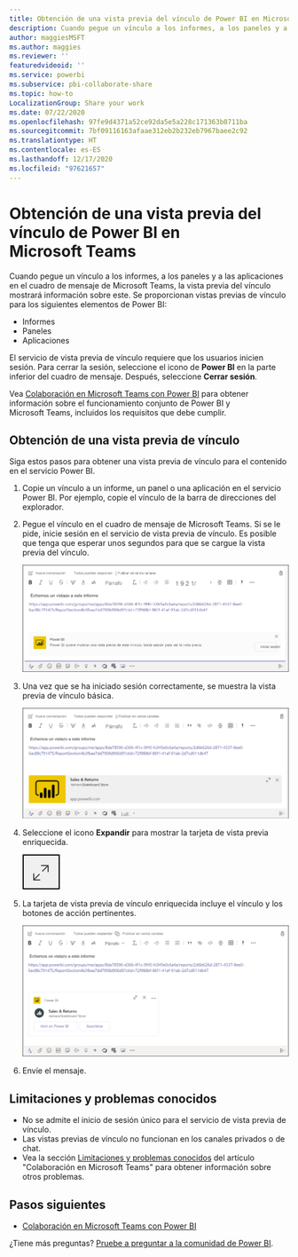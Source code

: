 ```yaml
---
title: Obtención de una vista previa del vínculo de Power BI en Microsoft Teams
description: Cuando pegue un vínculo a los informes, a los paneles y a las aplicaciones en el cuadro de mensaje de Microsoft Teams, la vista previa del vínculo mostrará información sobre este.
author: maggiesMSFT
ms.author: maggies
ms.reviewer: ''
featuredvideoid: ''
ms.service: powerbi
ms.subservice: pbi-collaborate-share
ms.topic: how-to
LocalizationGroup: Share your work
ms.date: 07/22/2020
ms.openlocfilehash: 97fe9d4371a52ce92da5e5a228c171363b0711ba
ms.sourcegitcommit: 7bf09116163afaae312eb2b232eb7967baee2c92
ms.translationtype: HT
ms.contentlocale: es-ES
ms.lasthandoff: 12/17/2020
ms.locfileid: "97621657"
---
```

# <a name="get-a-power-bi-link-preview-in-microsoft-teams"></a>Obtención de una vista previa del vínculo de Power BI en Microsoft Teams

Cuando pegue un vínculo a los informes, a los paneles y a las aplicaciones en el cuadro de mensaje de Microsoft Teams, la vista previa del vínculo mostrará información sobre este. Se proporcionan vistas previas de vínculo para los siguientes elementos de Power BI:

- Informes
- Paneles
- Aplicaciones

El servicio de vista previa de vínculo requiere que los usuarios inicien sesión. Para cerrar la sesión, seleccione el icono de **Power BI** en la parte inferior del cuadro de mensaje. Después, seleccione **Cerrar sesión**.

Vea [Colaboración en Microsoft Teams con Power BI](service-collaborate-microsoft-teams.md) para obtener información sobre el funcionamiento conjunto de Power BI y Microsoft Teams, incluidos los requisitos que debe cumplir.

## <a name="get-a-link-preview"></a>Obtención de una vista previa de vínculo

Siga estos pasos para obtener una vista previa de vínculo para el contenido en el servicio Power BI.

1. Copie un vínculo a un informe, un panel o una aplicación en el servicio Power BI. Por ejemplo, copie el vínculo de la barra de direcciones del explorador.

1. Pegue el vínculo en el cuadro de mensaje de Microsoft Teams. Si se le pide, inicie sesión en el servicio de vista previa de vínculo. Es posible que tenga que esperar unos segundos para que se cargue la vista previa del vínculo.

    ![Captura de pantalla del cuadro Iniciar sesión en Power BI.](media/service-teams-link-preview/service-teams-link-preview-sign-in-needed.png)

1. Una vez que se ha iniciado sesión correctamente, se muestra la vista previa de vínculo básica.

    ![Captura de pantalla de la vista previa del vínculo básica.](media/service-teams-link-preview/service-teams-link-preview-basic.png)

1. Seleccione el icono **Expandir** para mostrar la tarjeta de vista previa enriquecida.

    ![Captura de pantalla del icono Expandir.](media/service-teams-link-preview/service-teams-link-preview-expand-icon.png)

1. La tarjeta de vista previa de vínculo enriquecida incluye el vínculo y los botones de acción pertinentes.

    ![Captura de pantalla de la tarjeta de vista previa del vínculo enriquecida.](media/service-teams-link-preview/service-teams-link-preview-nice-card.png)

1. Envíe el mensaje.

## <a name="known-issues-and-limitations"></a>Limitaciones y problemas conocidos

- No se admite el inicio de sesión único para el servicio de vista previa de vínculo.
- Las vistas previas de vínculo no funcionan en los canales privados o de chat.
- Vea la sección [Limitaciones y problemas conocidos](service-collaborate-microsoft-teams.md#known-issues-and-limitations) del artículo "Colaboración en Microsoft Teams" para obtener información sobre otros problemas.

## <a name="next-steps"></a>Pasos siguientes

- [Colaboración en Microsoft Teams con Power BI](service-collaborate-microsoft-teams.md)

¿Tiene más preguntas? [Pruebe a preguntar a la comunidad de Power BI](https://community.powerbi.com/).

